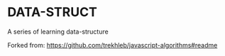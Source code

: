 # DATA-STRUCT

A series of learning data-structure

Forked from: https://github.com/trekhleb/javascript-algorithms#readme
